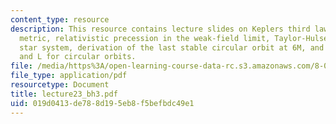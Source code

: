 ```yaml
---
content_type: resource
description: This resource contains lecture slides on Keplers third law in the Schwarzschild
  metric, relativistic precession in the weak-field limit, Taylor-Hulse binary neutron
  star system, derivation of the last stable circular orbit at 6M, and analytic E
  and L for circular orbits.
file: /media/https%3A/open-learning-course-data-rc.s3.amazonaws.com/8-033-relativity-fall-2006/019d0413de788d195eb8f5befbdc49e1_lecture23_bh3.pdf
file_type: application/pdf
resourcetype: Document
title: lecture23_bh3.pdf
uid: 019d0413-de78-8d19-5eb8-f5befbdc49e1
---
```

